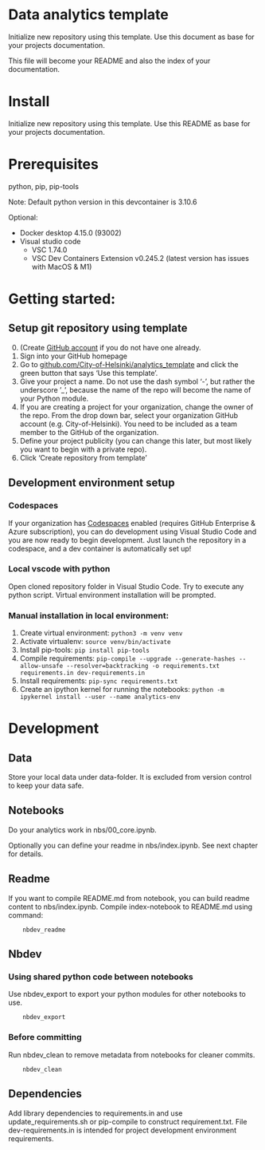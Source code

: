 Data analytics template
================

Initialize new repository using this template. Use this document as base
for your projects documentation.

This file will become your README and also the index of your
documentation.

# Install

Initialize new repository using this template. Use this README as base
for your projects documentation.

# Prerequisites

python, pip, pip-tools

Note: Default python version in this devcontainer is 3.10.6

Optional:

- Docker desktop 4.15.0 (93002)
- Visual studio code
  - VSC 1.74.0
  - VSC Dev Containers Extension v0.245.2 (latest version has issues
    with MacOS & M1)

# Getting started:

## Setup git repository using template

0.  (Create [GitHub account](https://github.com/) if you do not have one
    already.
1.  Sign into your GitHub homepage
2.  Go to
    [github.com/City-of-Helsinki/analytics_template](https://github.com/City-of-Helsinki/analytics_template)
    and click the green button that says ‘Use this template’.
3.  Give your project a name. Do not use the dash symbol ‘-’, but rather
    the underscore ’\_’, because the name of the repo will become the
    name of your Python module.
4.  If you are creating a project for your organization, change the
    owner of the repo. From the drop down bar, select your organization
    GitHub account (e.g. City-of-Helsinki). You need to be included as a
    team member to the GitHub of the organization.
5.  Define your project publicity (you can change this later, but most
    likely you want to begin with a private repo).
6.  Click ‘Create repository from template’

## Development environment setup

### Codespaces

If your organization has
[Codespaces](https://github.com/features/codespaces) enabled (requires
GitHub Enterprise & Azure subscription), you can do development using
Visual Studio Code and you are now ready to begin development. Just
launch the repository in a codespace, and a dev container is
automatically set up!

### Local vscode with python

Open cloned repository folder in Visual Studio Code. Try to execute any
python script. Virtual environment installation will be prompted.

### Manual installation in local environment:

1.  Create virtual environment: `python3 -m venv venv`
2.  Activate virtualenv: `source venv/bin/activate`
3.  Install pip-tools: `pip install pip-tools`
4.  Compile requirements:
    `pip-compile --upgrade --generate-hashes --allow-unsafe --resolver=backtracking -o requirements.txt requirements.in dev-requirements.in`
5.  Install requirements: `pip-sync requirements.txt`
6.  Create an ipython kernel for running the notebooks:
    `python -m ipykernel install --user --name analytics-env`

# Development

## Data

Store your local data under data-folder. It is excluded from version
control to keep your data safe.

## Notebooks

Do your analytics work in nbs/00_core.ipynb.

Optionally you can define your readme in nbs/index.ipynb. See next chapter for details.

## Readme

If you want to compile README.md from notebook, you can build readme content to nbs/index.ipynb. 
Compile index-notebook to README.md using command:

        nbdev_readme

## Nbdev

### Using shared python code between notebooks

Use nbdev_export to export your python modules for other notebooks to
use.

        nbdev_export

### Before committing

Run nbdev_clean to remove metadata from notebooks for cleaner commits.

        nbdev_clean

## Dependencies

Add library dependencies to requirements.in and use update_requirements.sh or 
pip-compile to construct requirement.txt. File dev-requirements.in is
intended for project development environment requirements. 